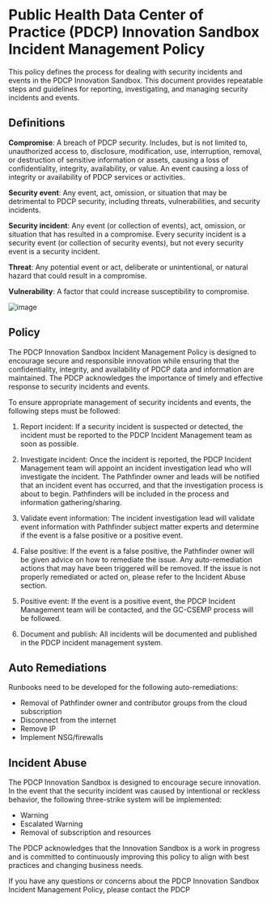 # Public Health Data Center of Practice (PDCP) Innovation Sandbox Incident Management Policy

This policy defines the process for dealing with security incidents and events in the PDCP Innovation Sandbox. This document provides repeatable steps and guidelines for reporting, investigating, and managing security incidents and events.

## Definitions

**Compromise**: A breach of PDCP security. Includes, but is not limited to, unauthorized access to, disclosure, modification, use, interruption, removal, or destruction of sensitive information or assets, causing a loss of confidentiality, integrity, availability, or value. An event causing a loss of integrity or availability of PDCP services or activities.

**Security event**: Any event, act, omission, or situation that may be detrimental to PDCP security, including threats, vulnerabilities, and security incidents.

**Security incident**: Any event (or collection of events), act, omission, or situation that has resulted in a compromise. Every security incident is a security event (or collection of security events), but not every security event is a security incident.

**Threat**: Any potential event or act, deliberate or unintentional, or natural hazard that could result in a compromise.

**Vulnerability**: A factor that could increase susceptibility to compromise.

![image](https://user-images.githubusercontent.com/367922/220195431-cba499c4-7676-4dc4-bbff-26743ec9cde5.png)

## Policy

The PDCP Innovation Sandbox Incident Management Policy is designed to encourage secure and responsible innovation while ensuring that the confidentiality, integrity, and availability of PDCP data and information are maintained. The PDCP acknowledges the importance of timely and effective response to security incidents and events.

To ensure appropriate management of security incidents and events, the following steps must be followed:

1. Report incident: If a security incident is suspected or detected, the incident must be reported to the PDCP Incident Management team as soon as possible.

2. Investigate incident: Once the incident is reported, the PDCP Incident Management team will appoint an incident investigation lead who will investigate the incident. The Pathfinder owner and leads will be notified that an incident event has occurred, and that the investigation process is about to begin. Pathfinders will be included in the process and information gathering/sharing.

3. Validate event information: The incident investigation lead will validate event information with Pathfinder subject matter experts and determine if the event is a false positive or a positive event.

4. False positive: If the event is a false positive, the Pathfinder owner will be given advice on how to remediate the issue. Any auto-remediation actions that may have been triggered will be removed. If the issue is not properly remediated or acted on, please refer to the Incident Abuse section.

5. Positive event: If the event is a positive event, the PDCP Incident Management team will be contacted, and the GC-CSEMP process will be followed.

6. Document and publish: All incidents will be documented and published in the PDCP incident management system.

## Auto Remediations

Runbooks need to be developed for the following auto-remediations:

- Removal of Pathfinder owner and contributor groups from the cloud subscription
- Disconnect from the internet
- Remove IP
- Implement NSG/firewalls

## Incident Abuse

The PDCP Innovation Sandbox is designed to encourage secure innovation. In the event that the security incident was caused by intentional or reckless behavior, the following three-strike system will be implemented:

- Warning
- Escalated Warning
- Removal of subscription and resources

The PDCP acknowledges that the Innovation Sandbox is a work in progress and is committed to continuously improving this policy to align with best practices and changing business needs.

If you have any questions or concerns about the PDCP Innovation Sandbox Incident Management Policy, please contact the PDCP
